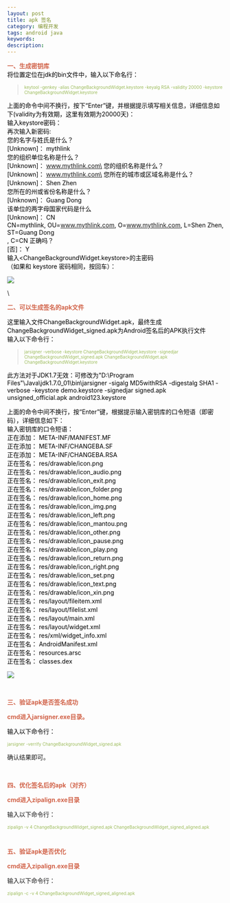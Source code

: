 ```yaml
---
layout: post
title: apk 签名
category: 编程开发
tags: android java
keywords: 
description: 
---
```


<span
style="PADDING-BOTTOM: 0px; LIST-STYLE-TYPE: none; MARGIN: 0px; PADDING-LEFT: 0px; PADDING-RIGHT: 0px; WORD-WRAP: break-word; COLOR: #000000; PADDING-TOP: 0px"><span
style="PADDING-BOTTOM: 0px; LIST-STYLE-TYPE: none; MARGIN: 0px; PADDING-LEFT: 0px; PADDING-RIGHT: 0px; WORD-WRAP: break-word; FONT-WEIGHT: 700; PADDING-TOP: 0px"><span
style="PADDING-BOTTOM: 0px; LIST-STYLE-TYPE: none; MARGIN: 0px; PADDING-LEFT: 0px; PADDING-RIGHT: 0px; WORD-WRAP: break-word; COLOR: #d16349; PADDING-TOP: 0px">一、生成密钥库\
</span></span>将位置定位在jdk的bin文件中，输入以下命名行：</span>

> <span
> style="PADDING-BOTTOM: 0px; LIST-STYLE-TYPE: none; MARGIN: 0px; PADDING-LEFT: 0px; PADDING-RIGHT: 0px; WORD-WRAP: break-word; FONT-SIZE: x-small; PADDING-TOP: 0px"><span
> style="PADDING-BOTTOM: 0px; LIST-STYLE-TYPE: none; MARGIN: 0px; PADDING-LEFT: 0px; PADDING-RIGHT: 0px; WORD-WRAP: break-word; COLOR: #9bbb59; PADDING-TOP: 0px">keytool -genkey -alias
> ChangeBackgroundWidget.keystore -keyalg RSA -validity 20000 -keystore
> ChangeBackgroundWidget.keystore</span></span>

<span
style="PADDING-BOTTOM: 0px; LIST-STYLE-TYPE: none; MARGIN: 0px; PADDING-LEFT: 0px; PADDING-RIGHT: 0px; WORD-WRAP: break-word; COLOR: #000000; PADDING-TOP: 0px">上面的命令中间不换行，按下“Enter”键，并根据提示填写相关信息，详细信息如下(validity为有效期，这里有效期为20000天)：\
输入keystore密码：\
再次输入新密码:\
您的名字与姓氏是什么？\
[Unknown]：  mythlink\
您的组织单位名称是什么？\
[Unknown]：  www.mythlink.com\
您的组织名称是什么？\
[Unknown]：  www.mythlink.com\
您所在的城市或区域名称是什么？\
[Unknown]：  Shen Zhen\
您所在的州或省份名称是什么？\
[Unknown]：  Guang Dong\
该单位的两字母国家代码是什么\
[Unknown]：  CN\
CN=mythlink, OU=www.mythlink.com, O=www.mythlink.com, L=Shen Zhen,
ST=Guang Dong\
, C=CN 正确吗？\
[否]：  Y\
输入\<ChangeBackgroundWidget.keystore\>的主密码\
（如果和 keystore 密码相同，按回车）：</span>

<span
style="PADDING-BOTTOM: 0px; LIST-STYLE-TYPE: none; MARGIN: 0px; PADDING-LEFT: 0px; PADDING-RIGHT: 0px; WORD-WRAP: break-word; COLOR: #000000; PADDING-TOP: 0px"><span
style="PADDING-BOTTOM: 0px; LIST-STYLE-TYPE: none; MARGIN: 0px; PADDING-LEFT: 0px; PADDING-RIGHT: 0px; WORD-WRAP: break-word; PADDING-TOP: 0px"><span
style="PADDING-BOTTOM: 0px; LIST-STYLE-TYPE: none; MARGIN: 0px; PADDING-LEFT: 0px; PADDING-RIGHT: 0px; WORD-WRAP: break-word; COLOR: #555555; PADDING-TOP: 0px">![](http://images.cnblogs.com/cnblogs_com/hibraincol/201107/201107272152481325.jpg)</span></span></span>

\

<span
style="PADDING-BOTTOM: 0px; LIST-STYLE-TYPE: none; MARGIN: 0px; PADDING-LEFT: 0px; PADDING-RIGHT: 0px; WORD-WRAP: break-word; COLOR: #000000; PADDING-TOP: 0px"><span
style="PADDING-BOTTOM: 0px; LIST-STYLE-TYPE: none; MARGIN: 0px; PADDING-LEFT: 0px; PADDING-RIGHT: 0px; WORD-WRAP: break-word; PADDING-TOP: 0px"><span
style="PADDING-BOTTOM: 0px; LIST-STYLE-TYPE: none; MARGIN: 0px; PADDING-LEFT: 0px; PADDING-RIGHT: 0px; WORD-WRAP: break-word; FONT-WEIGHT: 700; PADDING-TOP: 0px"><span
style="PADDING-BOTTOM: 0px; LIST-STYLE-TYPE: none; MARGIN: 0px; PADDING-LEFT: 0px; PADDING-RIGHT: 0px; WORD-WRAP: break-word; COLOR: #d16349; PADDING-TOP: 0px">二、可以生成签名的apk文件</span></span></span></span>

<span
style="PADDING-BOTTOM: 0px; LIST-STYLE-TYPE: none; MARGIN: 0px; PADDING-LEFT: 0px; PADDING-RIGHT: 0px; WORD-WRAP: break-word; COLOR: #000000; PADDING-TOP: 0px">这里输入文件ChangeBackgroundWidget.apk，最终生成ChangeBackgroundWidget\_signed.apk为Android签名后的APK执行文件\
输入以下命令行：</span>

> <span
> style="PADDING-BOTTOM: 0px; LIST-STYLE-TYPE: none; MARGIN: 0px; PADDING-LEFT: 0px; PADDING-RIGHT: 0px; WORD-WRAP: break-word; FONT-SIZE: x-small; PADDING-TOP: 0px"><span
> style="PADDING-BOTTOM: 0px; LIST-STYLE-TYPE: none; MARGIN: 0px; PADDING-LEFT: 0px; PADDING-RIGHT: 0px; WORD-WRAP: break-word; COLOR: #9bbb59; PADDING-TOP: 0px">jarsigner -verbose -keystore
> ChangeBackgroundWidget.keystore -signedjar
> ChangeBackgroundWidget\_signed.apk ChangeBackgroundWidget.apk
> ChangeBackgroundWidget.keystore</span></span>

<span
style="PADDING-BOTTOM: 0px; LIST-STYLE-TYPE: none; MARGIN: 0px; PADDING-LEFT: 0px; PADDING-RIGHT: 0px; WORD-WRAP: break-word; COLOR: #000000; PADDING-TOP: 0px">此方法对于JDK1.7无效：可修改为"D:\\Program
Files"\\Java\\jdk1.7.0\_01\\bin\\jarsigner -sigalg MD5withRSA -digestalg
SHA1 -verbose -keystore demo.keystore -signedjar signed.apk
unsigned\_official.apk android123.keystore</span>

<span
style="PADDING-BOTTOM: 0px; LIST-STYLE-TYPE: none; MARGIN: 0px; PADDING-LEFT: 0px; PADDING-RIGHT: 0px; WORD-WRAP: break-word; COLOR: #000000; PADDING-TOP: 0px">上面的命令中间不换行，按“Enter”键，根据提示输入密钥库的口令短语（即密码），详细信息如下：\
输入密钥库的口令短语：\
正在添加： META-INF/MANIFEST.MF\
正在添加： META-INF/CHANGEBA.SF\
正在添加： META-INF/CHANGEBA.RSA\
正在签名： res/drawable/icon.png\
正在签名： res/drawable/icon\_audio.png\
正在签名： res/drawable/icon\_exit.png\
正在签名： res/drawable/icon\_folder.png\
正在签名： res/drawable/icon\_home.png\
正在签名： res/drawable/icon\_img.png\
正在签名： res/drawable/icon\_left.png\
正在签名： res/drawable/icon\_mantou.png\
正在签名： res/drawable/icon\_other.png\
正在签名： res/drawable/icon\_pause.png\
正在签名： res/drawable/icon\_play.png\
正在签名： res/drawable/icon\_return.png\
正在签名： res/drawable/icon\_right.png\
正在签名： res/drawable/icon\_set.png\
正在签名： res/drawable/icon\_text.png\
正在签名： res/drawable/icon\_xin.png\
正在签名： res/layout/fileitem.xml\
正在签名： res/layout/filelist.xml\
正在签名： res/layout/main.xml\
正在签名： res/layout/widget.xml\
正在签名： res/xml/widget\_info.xml\
正在签名： AndroidManifest.xml\
正在签名： resources.arsc\
正在签名： classes.dex</span>

<span
style="PADDING-BOTTOM: 0px; LIST-STYLE-TYPE: none; MARGIN: 0px; PADDING-LEFT: 0px; PADDING-RIGHT: 0px; WORD-WRAP: break-word; COLOR: #000000; PADDING-TOP: 0px"><span
style="PADDING-BOTTOM: 0px; LIST-STYLE-TYPE: none; MARGIN: 0px; PADDING-LEFT: 0px; PADDING-RIGHT: 0px; WORD-WRAP: break-word; PADDING-TOP: 0px"><span
style="PADDING-BOTTOM: 0px; LIST-STYLE-TYPE: none; MARGIN: 0px; PADDING-LEFT: 0px; PADDING-RIGHT: 0px; WORD-WRAP: break-word; COLOR: #555555; PADDING-TOP: 0px">![](http://images.cnblogs.com/cnblogs_com/hibraincol/201107/201107272152519010.jpg)</span></span></span>

<span
style="PADDING-BOTTOM: 0px; LIST-STYLE-TYPE: none; MARGIN: 0px; PADDING-LEFT: 0px; PADDING-RIGHT: 0px; WORD-WRAP: break-word; COLOR: #000000; PADDING-TOP: 0px"><span
style="PADDING-BOTTOM: 0px; LIST-STYLE-TYPE: none; MARGIN: 0px; PADDING-LEFT: 0px; PADDING-RIGHT: 0px; WORD-WRAP: break-word; PADDING-TOP: 0px"><span
style="PADDING-BOTTOM: 0px; LIST-STYLE-TYPE: none; MARGIN: 0px; PADDING-LEFT: 0px; PADDING-RIGHT: 0px; WORD-WRAP: break-word; COLOR: #555555; PADDING-TOP: 0px">\
</span></span></span>

<span
style="PADDING-BOTTOM: 0px; LIST-STYLE-TYPE: none; MARGIN: 0px; PADDING-LEFT: 0px; PADDING-RIGHT: 0px; WORD-WRAP: break-word; FONT-WEIGHT: 700; PADDING-TOP: 0px"><span
style="PADDING-BOTTOM: 0px; LIST-STYLE-TYPE: none; MARGIN: 0px; PADDING-LEFT: 0px; PADDING-RIGHT: 0px; WORD-WRAP: break-word; COLOR: #d16349; PADDING-TOP: 0px">三、验证apk是否签名成功</span></span>

<span
style="PADDING-BOTTOM: 0px; LIST-STYLE-TYPE: none; MARGIN: 0px; PADDING-LEFT: 0px; PADDING-RIGHT: 0px; WORD-WRAP: break-word; PADDING-TOP: 0px"><span
style="PADDING-BOTTOM: 0px; LIST-STYLE-TYPE: none; MARGIN: 0px; PADDING-LEFT: 0px; PADDING-RIGHT: 0px; WORD-WRAP: break-word; COLOR: #d16349; PADDING-TOP: 0px"><span
style="PADDING-BOTTOM: 0px; LIST-STYLE-TYPE: none; MARGIN: 0px; PADDING-LEFT: 0px; PADDING-RIGHT: 0px; WORD-WRAP: break-word; FONT-WEIGHT: 700; PADDING-TOP: 0px">cmd进入jarsigner.exe目录。</span></span></span>

<span
style="PADDING-BOTTOM: 0px; LIST-STYLE-TYPE: none; MARGIN: 0px; PADDING-LEFT: 0px; PADDING-RIGHT: 0px; WORD-WRAP: break-word; COLOR: #000000; PADDING-TOP: 0px">输入以下命令行：</span>

<span
style="PADDING-BOTTOM: 0px; LIST-STYLE-TYPE: none; MARGIN: 0px; PADDING-LEFT: 0px; PADDING-RIGHT: 0px; WORD-WRAP: break-word; FONT-SIZE: x-small; PADDING-TOP: 0px"><span
style="PADDING-BOTTOM: 0px; LIST-STYLE-TYPE: none; MARGIN: 0px; PADDING-LEFT: 0px; PADDING-RIGHT: 0px; WORD-WRAP: break-word; COLOR: #9bbb59; PADDING-TOP: 0px">jarsigner -verrify </span></span><span
style="PADDING-BOTTOM: 0px; LIST-STYLE-TYPE: none; MARGIN: 0px; PADDING-LEFT: 0px; PADDING-RIGHT: 0px; WORD-WRAP: break-word; COLOR: #9bbb59; PADDING-TOP: 0px"><span
style="PADDING-BOTTOM: 0px; LIST-STYLE-TYPE: none; MARGIN: 0px; PADDING-LEFT: 0px; PADDING-RIGHT: 0px; WORD-WRAP: break-word; FONT-SIZE: x-small; PADDING-TOP: 0px">ChangeBackgroundWidget\_signed.apk</span></span>

确认结果即可。

<span
style="PADDING-BOTTOM: 0px; LIST-STYLE-TYPE: none; MARGIN: 0px; PADDING-LEFT: 0px; PADDING-RIGHT: 0px; WORD-WRAP: break-word; FONT-WEIGHT: 700; PADDING-TOP: 0px"><span
style="PADDING-BOTTOM: 0px; LIST-STYLE-TYPE: none; MARGIN: 0px; PADDING-LEFT: 0px; PADDING-RIGHT: 0px; WORD-WRAP: break-word; COLOR: #d16349; PADDING-TOP: 0px">\
</span></span>

<span
style="PADDING-BOTTOM: 0px; LIST-STYLE-TYPE: none; MARGIN: 0px; PADDING-LEFT: 0px; PADDING-RIGHT: 0px; WORD-WRAP: break-word; FONT-WEIGHT: 700; PADDING-TOP: 0px"><span
style="PADDING-BOTTOM: 0px; LIST-STYLE-TYPE: none; MARGIN: 0px; PADDING-LEFT: 0px; PADDING-RIGHT: 0px; WORD-WRAP: break-word; COLOR: #d16349; PADDING-TOP: 0px">四、优化签名后的apk（对齐）</span></span>

<span
style="PADDING-BOTTOM: 0px; LIST-STYLE-TYPE: none; MARGIN: 0px; PADDING-LEFT: 0px; PADDING-RIGHT: 0px; WORD-WRAP: break-word; COLOR: #d16349; PADDING-TOP: 0px"><span
style="PADDING-BOTTOM: 0px; LIST-STYLE-TYPE: none; MARGIN: 0px; PADDING-LEFT: 0px; PADDING-RIGHT: 0px; WORD-WRAP: break-word; FONT-WEIGHT: 700; PADDING-TOP: 0px">cmd进入zipalign.exe目录</span></span>

<span
style="PADDING-BOTTOM: 0px; LIST-STYLE-TYPE: none; MARGIN: 0px; PADDING-LEFT: 0px; PADDING-RIGHT: 0px; WORD-WRAP: break-word; PADDING-TOP: 0px">输入以下命令行：</span>

<span
style="PADDING-BOTTOM: 0px; LIST-STYLE-TYPE: none; MARGIN: 0px; PADDING-LEFT: 0px; PADDING-RIGHT: 0px; WORD-WRAP: break-word; FONT-SIZE: x-small; PADDING-TOP: 0px"><span
style="PADDING-BOTTOM: 0px; LIST-STYLE-TYPE: none; MARGIN: 0px; PADDING-LEFT: 0px; PADDING-RIGHT: 0px; WORD-WRAP: break-word; COLOR: #9bbb59; PADDING-TOP: 0px">zipalign -v
4 </span></span><span
style="PADDING-BOTTOM: 0px; LIST-STYLE-TYPE: none; MARGIN: 0px; PADDING-LEFT: 0px; PADDING-RIGHT: 0px; WORD-WRAP: break-word; COLOR: #9bbb59; PADDING-TOP: 0px"><span
style="PADDING-BOTTOM: 0px; LIST-STYLE-TYPE: none; MARGIN: 0px; PADDING-LEFT: 0px; PADDING-RIGHT: 0px; WORD-WRAP: break-word; FONT-SIZE: x-small; PADDING-TOP: 0px">ChangeBackgroundWidget\_signed.apk  ChangeBackgroundWidget\_signed\_aligned.apk</span></span>

<span
style="PADDING-BOTTOM: 0px; LIST-STYLE-TYPE: none; MARGIN: 0px; PADDING-LEFT: 0px; PADDING-RIGHT: 0px; WORD-WRAP: break-word; COLOR: #9bbb59; PADDING-TOP: 0px"><span
style="PADDING-BOTTOM: 0px; LIST-STYLE-TYPE: none; MARGIN: 0px; PADDING-LEFT: 0px; PADDING-RIGHT: 0px; WORD-WRAP: break-word; FONT-SIZE: x-small; PADDING-TOP: 0px">\
</span></span>

<span
style="PADDING-BOTTOM: 0px; LIST-STYLE-TYPE: none; MARGIN: 0px; PADDING-LEFT: 0px; PADDING-RIGHT: 0px; WORD-WRAP: break-word; FONT-WEIGHT: 700; PADDING-TOP: 0px"><span
style="PADDING-BOTTOM: 0px; LIST-STYLE-TYPE: none; MARGIN: 0px; PADDING-LEFT: 0px; PADDING-RIGHT: 0px; WORD-WRAP: break-word; COLOR: #d16349; PADDING-TOP: 0px">五、验证apk是否优化</span></span>

<span
style="PADDING-BOTTOM: 0px; LIST-STYLE-TYPE: none; MARGIN: 0px; PADDING-LEFT: 0px; PADDING-RIGHT: 0px; WORD-WRAP: break-word; COLOR: #d16349; PADDING-TOP: 0px"><span
style="PADDING-BOTTOM: 0px; LIST-STYLE-TYPE: none; MARGIN: 0px; PADDING-LEFT: 0px; PADDING-RIGHT: 0px; WORD-WRAP: break-word; FONT-WEIGHT: 700; PADDING-TOP: 0px">cmd进入zipalign.exe目录</span></span>

<span
style="PADDING-BOTTOM: 0px; LIST-STYLE-TYPE: none; MARGIN: 0px; PADDING-LEFT: 0px; PADDING-RIGHT: 0px; WORD-WRAP: break-word; PADDING-TOP: 0px">输入以下命令行：</span>

<span
style="PADDING-BOTTOM: 0px; LIST-STYLE-TYPE: none; MARGIN: 0px; PADDING-LEFT: 0px; PADDING-RIGHT: 0px; WORD-WRAP: break-word; FONT-SIZE: x-small; PADDING-TOP: 0px"><span
style="PADDING-BOTTOM: 0px; LIST-STYLE-TYPE: none; MARGIN: 0px; PADDING-LEFT: 0px; PADDING-RIGHT: 0px; WORD-WRAP: break-word; COLOR: #9bbb59; PADDING-TOP: 0px">zipalign -c -v
4 </span></span><span
style="PADDING-BOTTOM: 0px; LIST-STYLE-TYPE: none; MARGIN: 0px; PADDING-LEFT: 0px; PADDING-RIGHT: 0px; WORD-WRAP: break-word; COLOR: #9bbb59; PADDING-TOP: 0px"><span
style="PADDING-BOTTOM: 0px; LIST-STYLE-TYPE: none; MARGIN: 0px; PADDING-LEFT: 0px; PADDING-RIGHT: 0px; WORD-WRAP: break-word; FONT-SIZE: x-small; PADDING-TOP: 0px">ChangeBackgroundWidget\_signed\_aligned.apk</span></span>








